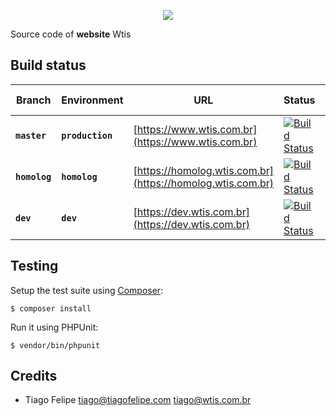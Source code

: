 <p align="center"><a href="https://www.wtis.com.br" target="_blank">
    <img src="https://www.wtis.com.br/images/logo.png">
</a></p>

Source code of **website** Wtis

## Build status

| Branch        | Environment      | URL | Status | Test Coverage |
|---------------|------------------|-----------------------------------------------------------|--------------------------------------------------------------------------------------------------------------------------------------------|------------------------------------------------------------------------------------------------------------------------------------|
| **`master`**  | **`production`** | [https://www.wtis.com.br](https://www.wtis.com.br)                                | [![Build Status](https://travis-ci.org/wtis/website.svg?branch=master)](https://travis-ci.org/wtis/website)                  | [![coverage](https://codecov.io/gh/wtis/website/branch/master/graph/badge.svg)](https://codecov.io/gh/wtis/website)  | 
| **`homolog`** | **`homolog`**    | [https://homolog.wtis.com.br](https://homolog.wtis.com.br)                | [![Build Status](https://travis-ci.org/wtis/website.svg?branch=develop)](https://travis-ci.org/wtis/website)                 | [![coverage](https://codecov.io/gh/wtis/website/branch/develop/graph/badge.svg)](https://codecov.io/gh/wtis/website) |
| **`dev`** | **`dev`**    | [https://dev.wtis.com.br](https://dev.wtis.com.br)                | [![Build Status](https://travis-ci.org/wtis/website.svg?branch=develop)](https://travis-ci.org/wtis/website)                 | [![coverage](https://codecov.io/gh/wtis/website/branch/develop/graph/badge.svg)](https://codecov.io/gh/wtis/website) | 


Testing
-------

Setup the test suite using [Composer](http://getcomposer.org/):

    $ composer install

Run it using PHPUnit:

    $ vendor/bin/phpunit 

Credits
-------

* Tiago Felipe <tiago@tiagofelipe.com> <tiago@wtis.com.br>

